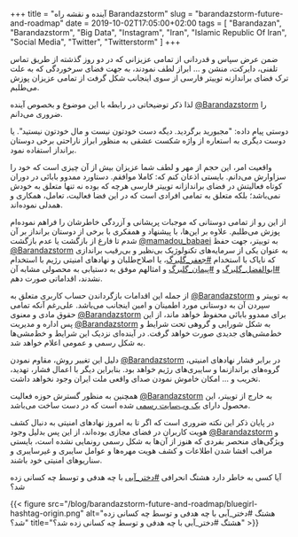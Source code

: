+++
title = "آینده و نقشه راه Barandazstorm"
slug = "barandazstorm-future-and-roadmap"
date = 2019-10-02T17:05:00+02:00
tags = [ "Barandazan", "Barandazstorm", "Big Data", "Instagram", "Iran", "Islamic Republic Of Iran", "Social Media", "Twitter", "Twitterstorm" ]
+++

ضمن عرض سپاس و قدردانی از تمامی عزیزانی که در دو روز گذشته از طریق تماس تلفنی، دایرکت، منشن و ... ابراز لطف نمودند، به جهت فضای سرخوردگی که به علت ترک فضای براندازنه توییتر فارسی از سوی اینجانب شکل گرفت از تمامی عزیزان پوزش می‌طلبم.

لذا ذکر توضیحاتی در رابطه با این موضوع و بخصوص آینده [@Barandazstorm](https://twitter.com/Barandazstorm) را ضروری می‌دانم.

دوستی پیام داده: "مجبورید برگردید. دیگه دست خودتون نیست و مال خودتون نیستید". یا دوست دیگری به استعاره از واژه شکست عشقی به منظور ابراز ناراحتی برخی دوستان برانداز استفاده نمود.

واقعیت امر، این حجم از مهر و لطف شما عزیزان بیش از آن چیزی است که خود را سزاوارش می‌دانم. بایستی اذعان کنم که: کاملا موافقم. دستاورد ممدوو بابائی در دوران کوتاه فعالیتش در فضای براندازانه توییتر فارسی هرچه که بوده نه تنها متعلق به خودش نمی‌باشد؛ بلکه متعلق به تمامی افرادی است که در این فضا فعالیت، تعامل، همکاری و همدلی نموده‌اند.

از این رو از تمامی دوستانی که موجبات پریشانی و آزردگی خاطرشان را فراهم نموده‌ام پوزش می‌طلبم. علاوه بر‌ این‌ها، با پیشنهاد و همفکری با برخی از دوستان برانداز بر آن شدم تا فارغ از بازگشت یا عدم بازگشت [@mamadou_babaei](https://twitter.com/mamadou_babaei) به توییتر، جهت حفظ [@Barandazstorm](https://twitter.com/Barandazstorm) به عنوان یکی از سرمایه‌های تکنولوژیک بی‌نظیر و بی‌رقیب براندازی که نایاک با استخدام [#جعفر_گلبرگ](https://twitter.com/hashtag/جعفر_گلبرگ?src=hash)، یا اصلاح‌طلبان و نهادهای امنیتی رژیم با استخدام [#ابوالفضل_گلبرگ](https://twitter.com/hashtag/ابوالفضل_گلبرگ?src=hash) و [#پیمان_گلبرگ](https://twitter.com/hashtag/پیمان_گلبرگ?src=hash) و امثالهم موفق به دستیابی به محصولی مشابه آن نشدند، اقداماتی صورت دهم.

از جمله این اقدامات بازگرداندن حساب کاربری متعلق به [@Barandazstorm](https://twitter.com/Barandazstorm) به توییتر و سپردن آن به دوستانی مورد اطمینان و امین اینجانب می‌باشد. علی‌رغم آنکه تمامی حقوق مادی و معنوی [@Barandazstorm](https://twitter.com/Barandazstorm) برای ممدوو بابائی محفوظ خواهد ماند، از این پس اداره و مدیریت [@Barandazstorm](https://twitter.com/Barandazstorm) به شکل شورایی و گروهی تحت شرایط و خط‌مشی‌های جدیدی صورت خواهد گرفت. در آینده‌ای نزدیک این شرایط و خط‌مشی‌ها به شکل رسمی و عمومی اعلام خواهد شد.

دلیل این تغییر روش، مقاوم نمودن [@Barandazstorm](https://twitter.com/Barandazstorm) در برابر فشار نهادهای امنیتی، گروه‌های براندازنما و سایبری‌های رژیم خواهد بود. بنابراین دیگر با اعمال فشار، تهدید، تخریب و ... امکان خاموش نمودن صدای واقعی ملت ایران وجود نخواهد داشت.

همچنین به منظور گسترش حوزه فعالیت [@Barandazstorm](https://twitter.com/Barandazstorm) به خارج از توییتر، این محصول دارای [یک وب‌سایت رسمی](https://www.barandazstorm.com/) شده است که در دست ساخت می‌باشد.

در پایان ذکر این نکته ضروری است که اگر تا به امروز نهادهای امنیتی به دنبال کشف هویت کاربران در فضای مجازی بوده‌اند، از این پس بدلیل وجود [@Barandazstorm](https://twitter.com/Barandazstorm) و ویژگی‌های منحصر بفردی که هنوز از آن‌ها به شکل رسمی رونمایی نشده است، بایستی مراقب افشا شدن اطلاعات و کشف هویت مهره‌ها و عوامل سایبری و غیرسایبری و سناریوهای امنیتی خود باشند.

آیا کسی به خاطر دارد هشتگ انحرافی [#دختر_آبی](https://twitter.com/hashtag/دختر_آبی?src=hash) با چه هدفی و توسط چه کسانی زده شد؟

{{< figure src="/blog/barandazstorm-future-and-roadmap/bluegirl-hashtag-origin.png" alt="هشتگ #دختر_آبی با چه هدفی و توسط چه کسانی زده شد؟" title="هشتگ #دختر_آبی با چه هدفی و توسط چه کسانی زده شد؟" >}}

<!--more-->
